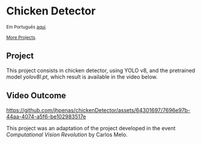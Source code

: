 # Chicken Detector
<sub>Em Português [aqui](https://github.com/jhpenas/chickenDetector/blob/main/README%20pt.md).</sub>

<sub>[More Projects](https://github.com/jhpenas/portfolio).</sub>

## Project
This project consists in chicken detector, using YOLO v8, and the pretrained model _yolov8l.pt_, which result is available in the video below.


## Video Outcome



https://github.com/jhpenas/chickenDetector/assets/64301697/7696e97b-44aa-4074-a5f6-be102983517e





This project was an adaptation of the project developed in the event _Computational Vision Revolution_ by Carlos Melo. 
